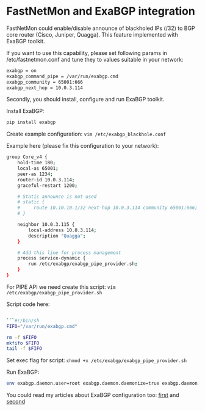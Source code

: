 # FastNetMon and ExaBGP integration

FastNetMon could enable/disable announce of blackholed IPs (/32) to BGP core router (Cisco, Juniper, Quagga). This feature implemented with ExaBGP toolkit.

If you want to use this capability, please set following params in /etc/fastnetmon.conf and tune they to values suitable in your network:
```bash
exabgp = on
exabgp_command_pipe = /var/run/exabgp.cmd
exabgp_community = 65001:666
exabgp_next_hop = 10.0.3.114
```

Secondly, you should install, configure and run ExaBGP toolkit.

Install ExaBGP:
```bash
pip install exabgp
```

Create example configuration: ```vim /etc/exabgp_blackhole.conf```

Example here (please fix this configuration to your network):
```bash
group Core_v4 {
    hold-time 180;
    local-as 65001;
    peer-as 1234;
    router-id 10.0.3.114;
    graceful-restart 1200;

    # Static announce is not used
    # static {
    #     route 10.10.10.1/32 next-hop 10.0.3.114 community 65001:666;
    # }   

    neighbor 10.0.3.115 {
        local-address 10.0.3.114;
        description "Quagga";
    }   

    # Add this line for process management
    process service-dynamic {
        run /etc/exabgp/exabgp_pipe_provider.sh;
    }   
}
```

For PIPE API we need create this script: ```vim /etc/exabgp/exabgp_pipe_provider.sh```

Script code here:
```bash

```#!/bin/sh
FIFO="/var/run/exabgp.cmd"

rm -f $FIFO
mkfifo $FIFO
tail -f $FIFO
```

Set exec flag for script: ```chmod +x /etc/exabgp/exabgp_pipe_provider.sh```

Run ExaBGP:
```bash
env exabgp.daemon.user=root exabgp.daemon.daemonize=true exabgp.daemon.pid=/var/run/exabgp.pid exabgp.log.destination=/var/log/exabgp.log exabgp /etc/exabgp_blackhole.conf
```

You could read my articles about ExaBGP configuration too: [first](http://www.stableit.ru/2015/04/quagga-bgp-and-exabgp-work-together-for.html) and [second](http://www.stableit.ru/2015/04/how-to-control-exabgp-from-external-tool.html)
